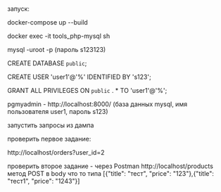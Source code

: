 запуск:

docker-compose up --build

docker exec -it tools_php-mysql sh

mysql -uroot -p 
  (пароль s123123)

CREATE DATABASE `public`;

CREATE USER 'user1'@'%' IDENTIFIED BY 's123';

GRANT ALL PRIVILEGES ON `public` . * TO 'user1'@'%';

pgmyadmin - http://localhost:8000/ (база данных mysql, имя пользователя user1, пароль s123)

запустить запросы из дампа

проверить первое задание:

http://localhost/orders?user_id=2

проверить второе задание - через Postman http://localhost/products метод POST
в body что то типа [{"title": "тест", "price": "123"},{"title": "тест1", "price": "1243"}]

